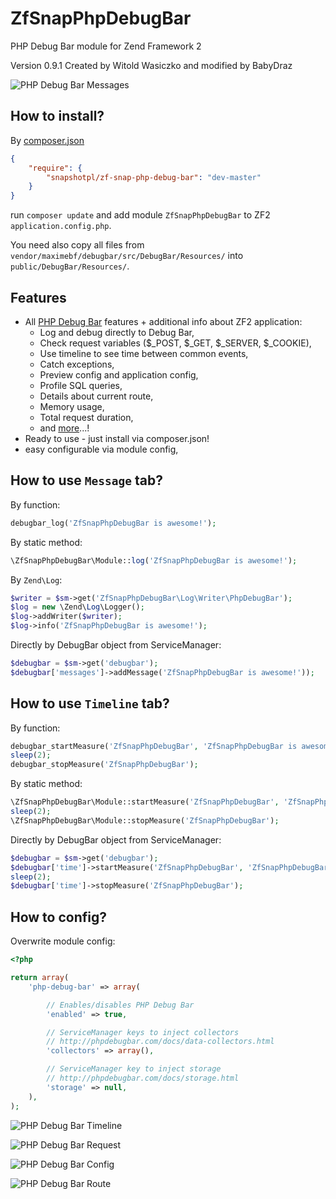 ZfSnapPhpDebugBar
=================

PHP Debug Bar module for Zend Framework 2

Version 0.9.1 Created by Witold Wasiczko and modified by BabyDraz

![PHP Debug Bar Messages](http://www.psd2html.pl/public/ZfSnapPhpDebugBar/ZfSnapPhpDebugBar1.png)

How to install?
---------------
By [composer.json](https://getcomposer.org/)
```json
{
    "require": {
        "snapshotpl/zf-snap-php-debug-bar": "dev-master"
    }
}
```

run `composer update` and add module `ZfSnapPhpDebugBar` to ZF2 `application.config.php`.

You need also copy all files from `vendor/maximebf/debugbar/src/DebugBar/Resources/` into `public/DebugBar/Resources/`.

Features
--------

* All [PHP Debug Bar](http://phpdebugbar.com/) features + additional info about ZF2 application:
  * Log and debug directly to Debug Bar,
  * Check request variables ($_POST, $_GET, $_SERVER, $_COOKIE),
  * Use timeline to see time between common events,
  * Catch exceptions,
  * Preview config and application config,
  * Profile SQL queries,
  * Details about current route,
  * Memory usage,
  * Total request duration,
  * and [more](http://phpdebugbar.com/)...!
* Ready to use - just install via composer.json!
* easy configurable via module config,

How to use `Message` tab?
-----------------------------

By function:

```php
debugbar_log('ZfSnapPhpDebugBar is awesome!');
```

By static method:

```php
\ZfSnapPhpDebugBar\Module::log('ZfSnapPhpDebugBar is awesome!');
```

By `Zend\Log`:

```php
$writer = $sm->get('ZfSnapPhpDebugBar\Log\Writer\PhpDebugBar');
$log = new \Zend\Log\Logger();
$log->addWriter($writer);
$log->info('ZfSnapPhpDebugBar is awesome!');
```

Directly by DebugBar object from ServiceManager:
```php
$debugbar = $sm->get('debugbar');
$debugbar['messages']->addMessage('ZfSnapPhpDebugBar is awesome!'));
```

How to use `Timeline` tab?
-----------------------------

By function:

```php
debugbar_startMeasure('ZfSnapPhpDebugBar', 'ZfSnapPhpDebugBar is awesome!');
sleep(2);
debugbar_stopMeasure('ZfSnapPhpDebugBar');
```

By static method:

```php
\ZfSnapPhpDebugBar\Module::startMeasure('ZfSnapPhpDebugBar', 'ZfSnapPhpDebugBar is awesome!');
sleep(2);
\ZfSnapPhpDebugBar\Module::stopMeasure('ZfSnapPhpDebugBar');
```

Directly by DebugBar object from ServiceManager:
```php
$debugbar = $sm->get('debugbar');
$debugbar['time']->startMeasure('ZfSnapPhpDebugBar', 'ZfSnapPhpDebugBar is awesome!');
sleep(2);
$debugbar['time']->stopMeasure('ZfSnapPhpDebugBar');
```

How to config?
--------------
Overwrite module config:
```php
<?php

return array(
    'php-debug-bar' => array(

        // Enables/disables PHP Debug Bar
        'enabled' => true,

        // ServiceManager keys to inject collectors
        // http://phpdebugbar.com/docs/data-collectors.html
        'collectors' => array(),

        // ServiceManager key to inject storage
        // http://phpdebugbar.com/docs/storage.html
        'storage' => null,
    ),
);
```

![PHP Debug Bar Timeline](http://www.psd2html.pl/public/ZfSnapPhpDebugBar/ZfSnapPhpDebugBar2.png)

![PHP Debug Bar Request](http://www.psd2html.pl/public/ZfSnapPhpDebugBar/ZfSnapPhpDebugBar3.png)

![PHP Debug Bar Config](http://www.psd2html.pl/public/ZfSnapPhpDebugBar/ZfSnapPhpDebugBar4.png)

![PHP Debug Bar Route](http://www.psd2html.pl/public/ZfSnapPhpDebugBar/ZfSnapPhpDebugBar5.png)
